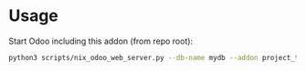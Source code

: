 # Usage

Start Odoo including this addon (from repo root):

```bash
python3 scripts/nix_odoo_web_server.py --db-name mydb --addon project_task_code_portal
```
